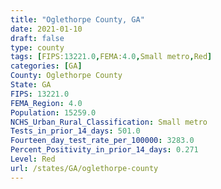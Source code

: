 ```yaml
---
title: "Oglethorpe County, GA"
date: 2021-01-10
draft: false
type: county
tags: [FIPS:13221.0,FEMA:4.0,Small metro,Red]
categories: [GA]
County: Oglethorpe County
State: GA
FIPS: 13221.0
FEMA_Region: 4.0
Population: 15259.0
NCHS_Urban_Rural_Classification: Small metro
Tests_in_prior_14_days: 501.0
Fourteen_day_test_rate_per_100000: 3283.0
Percent_Positivity_in_prior_14_days: 0.271
Level: Red
url: /states/GA/oglethorpe-county
---
```



